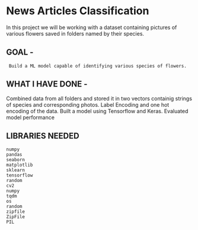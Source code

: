 # News Articles Classification
In this project we will be working with a dataset containing pictures of various flowers saved in folders named by their species.

## GOAL - 
     Build a ML model capable of identifying various species of flowers.

## WHAT I HAVE DONE - 
  Combined data from all folders and stored it in two vectors containig strings of species and corresponding photos.
  Label Encoding and one hot encoding of the data.
  Built a model using Tensorflow and Keras.
  Evaluated model performance  

## LIBRARIES NEEDED

    numpy
    pandas
    seaborn
    matplotlib
    sklearn
    tensorflow
    random 
    cv2                  
    numpy 
    tqdm 
    os                   
    random 
    zipfile 
    ZipFile
    PIL
